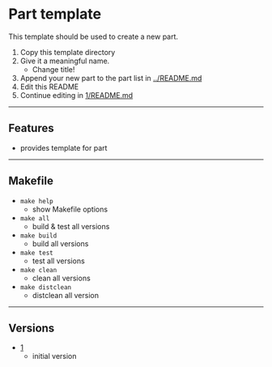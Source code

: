 <!-- Part <TITLE> -->
# Part template

<!-- SHORT DESCRIPTION OF YOUR PART -->
This template should be used to create a new part.
1. Copy this template directory
2. Give it a meaningful name.
   - Change title!
3. Append your new part to the part list in [../README.md](../README.md)
4. Edit this README
5. Continue editing in [1/README.md](./1/README.md)

---
## Features
<!-- LIST OF FEATURES -->
- provides template for part

---
## Makefile
<!-- LIST OF MANDATORY MAKEFILE TARGETS -->
- `make help`
  - show Makefile options
- `make all`
  - build & test all versions
- `make build`
  - build all versions
- `make test`
  - test all versions
- `make clean`
  - clean all versions
- `make distclean`
  - distclean all version

---
## Versions
<!-- PLEASE LIST ALL VERSIONS OF YOUR PART    -->
<!-- INCLUDING A SHORT DESCRIPTION OF CHANGES -->
<!-- LATEST VERSION SHOULD BE ON TOP!         -->
- [1](./1/)
  - initial version